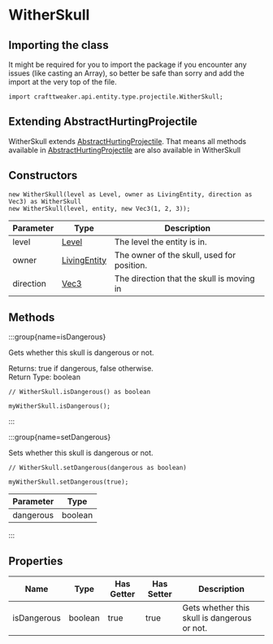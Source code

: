 # WitherSkull

## Importing the class

It might be required for you to import the package if you encounter any issues (like casting an Array), so better be safe than sorry and add the import at the very top of the file.
```zenscript
import crafttweaker.api.entity.type.projectile.WitherSkull;
```


## Extending AbstractHurtingProjectile

WitherSkull extends [AbstractHurtingProjectile](/vanilla/api/entity/type/projectile/AbstractHurtingProjectile). That means all methods available in [AbstractHurtingProjectile](/vanilla/api/entity/type/projectile/AbstractHurtingProjectile) are also available in WitherSkull

## Constructors


```zenscript
new WitherSkull(level as Level, owner as LivingEntity, direction as Vec3) as WitherSkull
new WitherSkull(level, entity, new Vec3(1, 2, 3));
```
| Parameter |                       Type                       |                Description                 |
|-----------|--------------------------------------------------|--------------------------------------------|
| level     | [Level](/vanilla/api/world/Level)                | The level the entity is in.                |
| owner     | [LivingEntity](/vanilla/api/entity/LivingEntity) | The owner of the skull, used for position. |
| direction | [Vec3](/vanilla/api/util/math/Vec3)              | The direction that the skull is moving in  |



## Methods

:::group{name=isDangerous}

Gets whether this skull is dangerous or not.

Returns: true if dangerous, false otherwise.  
Return Type: boolean

```zenscript
// WitherSkull.isDangerous() as boolean

myWitherSkull.isDangerous();
```

:::

:::group{name=setDangerous}

Sets whether this skull is dangerous or not.

```zenscript
// WitherSkull.setDangerous(dangerous as boolean)

myWitherSkull.setDangerous(true);
```

| Parameter |  Type   |
|-----------|---------|
| dangerous | boolean |


:::


## Properties

|    Name     |  Type   | Has Getter | Has Setter |                 Description                  |
|-------------|---------|------------|------------|----------------------------------------------|
| isDangerous | boolean | true       | true       | Gets whether this skull is dangerous or not. |

